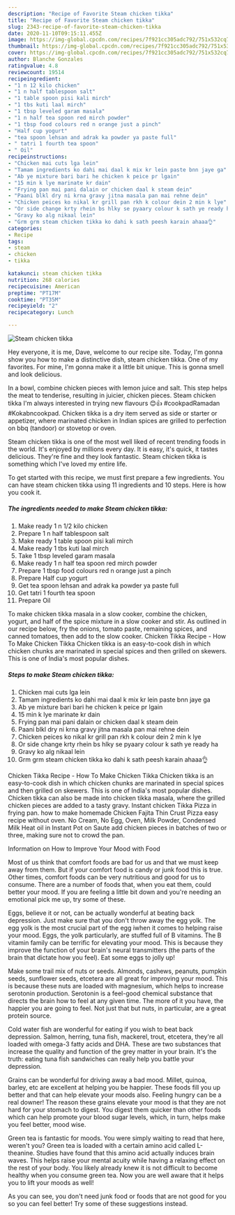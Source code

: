 ```yaml
---
description: "Recipe of Favorite Steam chicken tikka"
title: "Recipe of Favorite Steam chicken tikka"
slug: 2343-recipe-of-favorite-steam-chicken-tikka
date: 2020-11-10T09:15:11.455Z
image: https://img-global.cpcdn.com/recipes/7f921cc305adc792/751x532cq70/steam-chicken-tikka-recipe-main-photo.jpg
thumbnail: https://img-global.cpcdn.com/recipes/7f921cc305adc792/751x532cq70/steam-chicken-tikka-recipe-main-photo.jpg
cover: https://img-global.cpcdn.com/recipes/7f921cc305adc792/751x532cq70/steam-chicken-tikka-recipe-main-photo.jpg
author: Blanche Gonzales
ratingvalue: 4.8
reviewcount: 19514
recipeingredient:
- "1 n 12 kilo chicken"
- "1 n half tablespoon salt"
- "1 table spoon pisi kali mirch"
- "1 tbs kuti laal mirch"
- "1 tbsp leveled garam masala"
- "1 n half tea spoon red mirch powder"
- "1 tbsp food colours red n orange just a pinch"
- "Half cup yogurt"
- "tea spoon lehsan and adrak ka powder ya paste full"
- " tatri 1 fourth tea spoon"
- " Oil"
recipeinstructions:
- "Chicken mai cuts lga lein"
- "Tamam ingredients ko dahi mai daal k mix kr lein paste bnn jaye ga"
- "Ab ye mixture bari bari he chicken k peice pr lgain"
- "15 min k lye marinate kr dain"
- "Frying pan mai pani dalain or chicken daal k steam dein"
- "Paani blkl dry ni krna gravy jitna masala pan mai rehne dein"
- "Chicken peices ko nikal kr grill pan rkh k colour dein 2 min k lye"
- "Or side change krty rhein bs hlky se pyaary colour k sath ye ready ha"
- "Gravy ko alg nikaal lein"
- "Grm grm steam chicken tikka ko dahi k sath peesh karain ahaaa👌"
categories:
- Recipe
tags:
- steam
- chicken
- tikka

katakunci: steam chicken tikka 
nutrition: 268 calories
recipecuisine: American
preptime: "PT17M"
cooktime: "PT35M"
recipeyield: "2"
recipecategory: Lunch

---
```



![Steam chicken tikka](https://img-global.cpcdn.com/recipes/7f921cc305adc792/751x532cq70/steam-chicken-tikka-recipe-main-photo.jpg)

Hey everyone, it is me, Dave, welcome to our recipe site. Today, I'm gonna show you how to make a distinctive dish, steam chicken tikka. One of my favorites. For mine, I'm gonna make it a little bit unique. This is gonna smell and look delicious.

In a bowl, combine chicken pieces with lemon juice and salt. This step helps the meat to tenderise, resulting in juicier, chicken pieces. Steam chicken tikka I&#39;m always interested in trying new flavours 😊👍 #cookpadRamadan #Kokabncookpad. Chicken tikka is a dry item served as side or starter or appetizer, where marinated chicken in Indian spices are grilled to perfection on bbq (tandoor) or stovetop or oven.

Steam chicken tikka is one of the most well liked of recent trending foods in the world. It's enjoyed by millions every day. It is easy, it's quick, it tastes delicious. They're fine and they look fantastic. Steam chicken tikka is something which I've loved my entire life.


To get started with this recipe, we must first prepare a few ingredients. You can have steam chicken tikka using 11 ingredients and 10 steps. Here is how you cook it.

<!--inarticleads1-->

##### The ingredients needed to make Steam chicken tikka:

1. Make ready 1 n 1/2 kilo chicken
1. Prepare 1 n half tablespoon salt
1. Make ready 1 table spoon pisi kali mirch
1. Make ready 1 tbs kuti laal mirch
1. Take 1 tbsp leveled garam masala
1. Make ready 1 n half tea spoon red mirch powder
1. Prepare 1 tbsp food colours red n orange just a pinch
1. Prepare Half cup yogurt
1. Get tea spoon lehsan and adrak ka powder ya paste full
1. Get  tatri 1 fourth tea spoon
1. Prepare  Oil


To make chicken tikka masala in a slow cooker, combine the chicken, yogurt, and half of the spice mixture in a slow cooker and stir. As outlined in our recipe below, fry the onions, tomato paste, remaining spices, and canned tomatoes, then add to the slow cooker. Chicken Tikka Recipe - How To Make Chicken Tikka Chicken tikka is an easy-to-cook dish in which chicken chunks are marinated in special spices and then grilled on skewers. This is one of India&#39;s most popular dishes. 

<!--inarticleads2-->

##### Steps to make Steam chicken tikka:

1. Chicken mai cuts lga lein
1. Tamam ingredients ko dahi mai daal k mix kr lein paste bnn jaye ga
1. Ab ye mixture bari bari he chicken k peice pr lgain
1. 15 min k lye marinate kr dain
1. Frying pan mai pani dalain or chicken daal k steam dein
1. Paani blkl dry ni krna gravy jitna masala pan mai rehne dein
1. Chicken peices ko nikal kr grill pan rkh k colour dein 2 min k lye
1. Or side change krty rhein bs hlky se pyaary colour k sath ye ready ha
1. Gravy ko alg nikaal lein
1. Grm grm steam chicken tikka ko dahi k sath peesh karain ahaaa👌


Chicken Tikka Recipe - How To Make Chicken Tikka Chicken tikka is an easy-to-cook dish in which chicken chunks are marinated in special spices and then grilled on skewers. This is one of India&#39;s most popular dishes. Chicken tikka can also be made into chicken tikka masala, where the grilled chicken pieces are added to a tasty gravy. Instant chicken Tikka Pizza in frying pan. how to make homemade Chicken Fajita Thin Crust Pizza easy recipe without oven. No Cream, No Egg, Oven, Milk Powder, Condensed Milk Heat oil in Instant Pot on Saute add chicken pieces in batches of two or three, making sure not to crowd the pan. 

Information on How to Improve Your Mood with Food


Most of us think that comfort foods are bad for us and that we must keep away from them. But if your comfort food is candy or junk food this is true. Other times, comfort foods can be very nutritious and good for us to consume. There are a number of foods that, when you eat them, could better your mood. If you are feeling a little bit down and you're needing an emotional pick me up, try some of these.

Eggs, believe it or not, can be actually wonderful at beating back depression. Just make sure that you don't throw away the egg yolk. The egg yolk is the most crucial part of the egg iwhen it comes to helping raise your mood. Eggs, the yolk particularly, are stuffed full of B vitamins. The B vitamin family can be terrific for elevating your mood. This is because they improve the function of your brain's neural transmitters (the parts of the brain that dictate how you feel). Eat some eggs to jolly up!

Make some trail mix of nuts or seeds. Almonds, cashews, peanuts, pumpkin seeds, sunflower seeds, etcetera are all great for improving your mood. This is because these nuts are loaded with magnesium, which helps to increase serotonin production. Serotonin is a feel-good chemical substance that directs the brain how to feel at any given time. The more of it you have, the happier you are going to feel. Not just that but nuts, in particular, are a great protein source.

Cold water fish are wonderful for eating if you wish to beat back depression. Salmon, herring, tuna fish, mackerel, trout, etcetera, they're all loaded with omega-3 fatty acids and DHA. These are two substances that increase the quality and function of the grey matter in your brain. It's the truth: eating tuna fish sandwiches can really help you battle your depression. 

Grains can be wonderful for driving away a bad mood. Millet, quinoa, barley, etc are excellent at helping you be happier. These foods fill you up better and that can help elevate your moods also. Feeling hungry can be a real downer! The reason these grains elevate your mood is that they are not hard for your stomach to digest. You digest them quicker than other foods which can help promote your blood sugar levels, which, in turn, helps make you feel better, mood wise.

Green tea is fantastic for moods. You were simply waiting to read that here, weren't you? Green tea is loaded with a certain amino acid called L-theanine. Studies have found that this amino acid actually induces brain waves. This helps raise your mental acuity while having a relaxing effect on the rest of your body. You likely already knew it is not difficult to become healthy when you consume green tea. Now you are well aware that it helps you to lift your moods as well!

As you can see, you don't need junk food or foods that are not good for you so you can feel better! Try  some  of  these  suggestions  instead.

